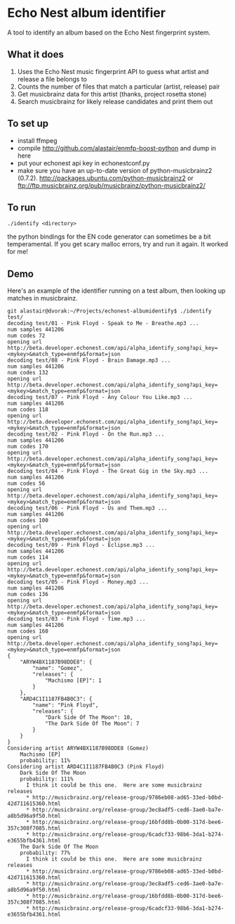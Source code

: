Echo Nest album identifier
==========================

A tool to identify an album based on the Echo Nest fingerprint system.

What it does
------------

 1. Uses the Echo Nest music fingerprint API to guess what artist and release a file belongs to
 2. Counts the number of files that match a particular (artist, release) pair
 3. Get musicbrainz data for this artist (thanks, project rosetta stone)
 4. Search musicbrainz for likely release candidates and print them out

To set up
----------

 * install ffmpeg
 * compile http://github.com/alastair/enmfp-boost-python and dump in here
 * put your echonest api key in echonestconf.py
 * make sure you have an up-to-date version of python-musicbrainz2 (0.7.2).  http://packages.ubuntu.com/python-musicbrainz2 or ftp://ftp.musicbrainz.org/pub/musicbrainz/python-musicbrainz2/

To run
------
    ./identify <directory>

the python bindings for the EN code generator can sometimes be a bit temperamental.  If you get scary malloc errors, try and
run it again.  It worked for me!

Demo
----
Here's an example of the identifier running on a test album, then looking up matches in musicbrainz.

    git alastair@dvorak:~/Projects/echonest-albumidentify$ ./identify test/
    decoding test/01 - Pink Floyd - Speak to Me - Breathe.mp3 ...
    num samples 441206
    num codes 72
    opening url http://beta.developer.echonest.com/api/alpha_identify_song?api_key=<mykey>&match_type=enmfp&format=json
    decoding test/08 - Pink Floyd - Brain Damage.mp3 ...
    num samples 441206
    num codes 132
    opening url http://beta.developer.echonest.com/api/alpha_identify_song?api_key=<mykey>&match_type=enmfp&format=json
    decoding test/07 - Pink Floyd - Any Colour You Like.mp3 ...
    num samples 441206
    num codes 118
    opening url http://beta.developer.echonest.com/api/alpha_identify_song?api_key=<mykey>&match_type=enmfp&format=json
    decoding test/02 - Pink Floyd - On the Run.mp3 ...
    num samples 441206
    num codes 170
    opening url http://beta.developer.echonest.com/api/alpha_identify_song?api_key=<mykey>&match_type=enmfp&format=json
    decoding test/04 - Pink Floyd - The Great Gig in the Sky.mp3 ...
    num samples 441206
    num codes 56
    opening url http://beta.developer.echonest.com/api/alpha_identify_song?api_key=<mykey>&match_type=enmfp&format=json
    decoding test/06 - Pink Floyd - Us and Them.mp3 ...
    num samples 441206
    num codes 100
    opening url http://beta.developer.echonest.com/api/alpha_identify_song?api_key=<mykey>&match_type=enmfp&format=json
    decoding test/09 - Pink Floyd - Eclipse.mp3 ...
    num samples 441206
    num codes 114
    opening url http://beta.developer.echonest.com/api/alpha_identify_song?api_key=<mykey>&match_type=enmfp&format=json
    decoding test/05 - Pink Floyd - Money.mp3 ...
    num samples 441206
    num codes 136
    opening url http://beta.developer.echonest.com/api/alpha_identify_song?api_key=<mykey>&match_type=enmfp&format=json
    decoding test/03 - Pink Floyd - Time.mp3 ...
    num samples 441206
    num codes 160
    opening url http://beta.developer.echonest.com/api/alpha_identify_song?api_key=<mykey>&match_type=enmfp&format=json
    {
        "ARYW4BX1187B98DDE8": {
            "name": "Gomez", 
            "releases": {
                "Machismo [EP]": 1
            }
        }, 
        "ARD4C1I1187FB4B0C3": {
            "name": "Pink Floyd", 
            "releases": {
                "Dark Side Of The Moon": 10, 
                "The Dark Side Of The Moon": 7
            }
        }
    }
    Considering artist ARYW4BX1187B98DDE8 (Gomez)
        Machismo [EP]
        probability: 11%
    Considering artist ARD4C1I1187FB4B0C3 (Pink Floyd)
        Dark Side Of The Moon
        probability: 111%
          I think it could be this one.  Here are some musicbrainz releases
          * http://musicbrainz.org/release-group/9786eb08-ad65-33ed-b0bd-42d711615360.html
          * http://musicbrainz.org/release-group/3ec8adf5-ced6-3ae0-ba7e-a8b5d96a9f50.html
          * http://musicbrainz.org/release-group/16bfdd8b-0b00-317d-bee6-357c308f7085.html
          * http://musicbrainz.org/release-group/6cadcf33-98b6-3da1-b274-e3655bfb4361.html
        The Dark Side Of The Moon
        probability: 77%
          I think it could be this one.  Here are some musicbrainz releases
          * http://musicbrainz.org/release-group/9786eb08-ad65-33ed-b0bd-42d711615360.html
          * http://musicbrainz.org/release-group/3ec8adf5-ced6-3ae0-ba7e-a8b5d96a9f50.html
          * http://musicbrainz.org/release-group/16bfdd8b-0b00-317d-bee6-357c308f7085.html
          * http://musicbrainz.org/release-group/6cadcf33-98b6-3da1-b274-e3655bfb4361.html
    
